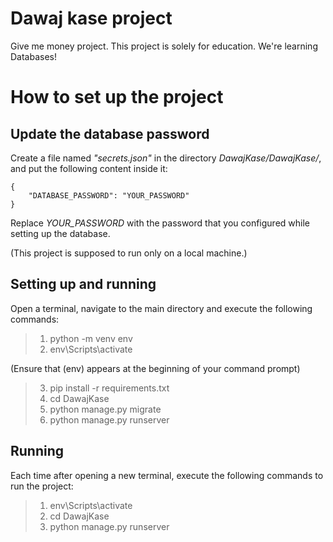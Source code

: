 # Dawaj kase project
 Give me money project. This project is solely for education. We're learning Databases!

# How to set up the project
## Update the database password
Create a file named *"secrets.json"* in the directory *DawajKase/DawajKase/*, and put the following content inside it:
```
{
    "DATABASE_PASSWORD": "YOUR_PASSWORD"
}
```

Replace *YOUR_PASSWORD* with the password that you configured while setting up the database.

(This project is supposed to run only on a local machine.)

## Setting up and running
Open a terminal, navigate to the main directory and execute the following commands:
>1. python -m venv env
>2. env\Scripts\activate

(Ensure that (env) appears at the beginning of your command prompt)
>3. pip install -r requirements.txt
>4. cd DawajKase
>5. python manage.py migrate
>6. python manage.py runserver

## Running
Each time after opening a new terminal, execute the following commands to run the project:
>1. env\Scripts\activate
>2. cd DawajKase
>3. python manage.py runserver